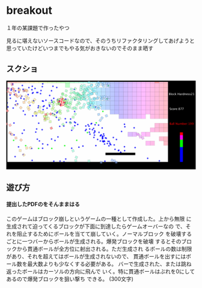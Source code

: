 # breakout
１年の某課題で作ったやつ

見るに堪えないソースコードなので、そのうちリファクタリングしてあげようと思っていたけどいつまでもやる気がおきないのでそのまま晒す
## スクショ
![screenshot](https://raw.githubusercontent.com/uehara1414/breakout/master/screenshot.png)

## 遊び方
#### 提出したPDFのをそんままはる
このゲームはブロック崩しというゲームの一種として作成した。上から無限 に生成されて迫ってくるブロックが下面に到達したらゲームオーバーなの で、それを阻止するためにボールを当てて崩していく。ノーマルブロック を破壊するごとに一つバーからボールが生成される。爆発ブロックを破壊 するとそのブロックから貫通ボールが全方位に射出される。ただ生成され るボールの数は制限があり、それを超えてはボールが生成されないので、 貫通ボールを出すにはボール数を最大数よりも少なくする必要がある。 バーで生成された、または跳ね返ったボールはカーソルの方向に飛んで いく。特に貫通ボールはぶれを0にしてあるので爆発ブロックを狙い撃ち できる。
(300文字)
